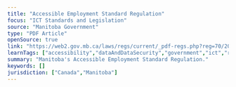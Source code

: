 ```yaml
---
title: "Accessible Employment Standard Regulation"
focus: "ICT Standards and Legislation"
source: "Manitoba Government"
type: "PDF Article"
openSource: true
link: "https://web2.gov.mb.ca/laws/regs/current/_pdf-regs.php?reg=70/2019"
learnTags: ["accessibility","dataAndDataSecurity","government","ict","regulation","disability","framework","canadianLandscape","employment"]
summary: "Manitoba's Accessible Employment Standard Regulation."
keywords: []
jurisdiction: ["Canada","Manitoba"]
---
```


